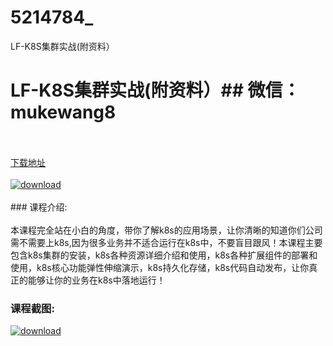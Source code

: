 # 5214784_
LF-K8S集群实战(附资料）
# LF-K8S集群实战(附资料）## 微信：mukewang8
<br/></br>[下载地址](http://www.36tz.cn/article/5214784 "下载地址")
<br/></br>[![download](http://36tz.cn/muke_img/2020_08_1-23-300x176.png "下载地址")](http://www.36tz.cn/article/5214784 "下载地址")
<br/></br>### 课程介绍:<br/></br>本课程完全站在小白的角度，带你了解k8s的应用场景，让你清晰的知道你们公司需不需要上k8s,因为很多业务并不适合运行在k8s中，不要盲目跟风！本课程主要包含k8s集群的安装，k8s各种资源详细介绍和使用，k8s各种扩展组件的部署和使用，k8s核心功能弹性伸缩演示，k8s持久化存储，k8s代码自动发布，让你真正的能够让你的业务在k8s中落地运行！

### 课程截图:
[![download](http://36tz.cn/muke_img/2020_08_2-23.png "下载地址")](http://www.36tz.cn/article/5214784 "下载地址")

